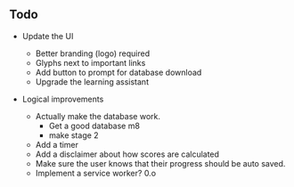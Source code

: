 ## Todo

* Update the UI
    - Better branding (logo) required
    + Glyphs next to important links
    - Add button to prompt for database download
    - Upgrade the learning assistant

* Logical improvements
    - Actually make the database work.
        + Get a good database m8
        + make stage 2
    - Add a timer
    - Add a disclaimer about how scores are calculated
    - Make sure the user knows that their progress should be auto saved.
    - Implement a service worker? 0.o